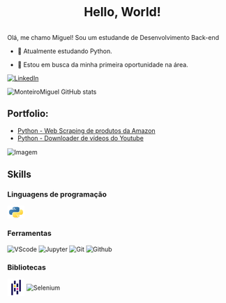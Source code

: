<!--título-->
<div id="user-content-toc">
  <ul align="center">
    <summary><h1 style="display: inline-block">Hello, World!</h1></summary>
</div>

<!-- Presentation -->
<p>
  Olá, me chamo Miguel! Sou um estudande de Desenvolvimento Back-end

  - 🌱 Atualmente estudando Python.

  - 🔭 Estou em busca da minha primeira oportunidade na área.
</p>

<!-- Links -->
[![LinkedIn](https://img.shields.io/badge/LinkedIn-0077B5?style=for-the-badge&logo=linkedin&logoColor=white)](https://www.linkedin.com/in/miguel-monteiro-3a3675231/)

<!-- GithubStats -->
![MonteiroMiguel GitHub stats](https://github-readme-stats.vercel.app/api?username=MonteiroMiguel&show_icons=true&theme=midnight-purple)

<!-- Portfolio -->
## Portfolio:
- [Python - Web Scraping de produtos da Amazon](https://github.com/MonteiroMiguel/amazon-scraper)
- [Python - Downloader de vídeos do Youtube](https://github.com/MonteiroMiguel/youtube-downloader)

<!-- GIF -->
<p align="left">
  <img align="center" src="https://i.imgur.com/VUBtXys.gif" alt="Imagem">
</p>

## Skills
<!-- Skills: Programming Languages -->
  <div style="flex-basis: 48%;">
    <h3>Linguagens de programação</h3>
    <img align="center" alt="Python" height="30" width="40" src="https://raw.githubusercontent.com/devicons/devicon/master/icons/python/python-original.svg">
  </div>
  
  <!-- Skills: Tools & Frameworks -->
  <div style="flex-basis: 48%;">
    <h3>Ferramentas</h3>
    <img align="center" alt="VScode" height="30" width="40" src="https://cdn.jsdelivr.net/gh/devicons/devicon/icons/vscode/vscode-original.svg">
    <img align="center" alt="Jupyter" height="30" width="40" src="https://cdn.jsdelivr.net/gh/devicons/devicon/icons/jupyter/jupyter-original.svg">
    <img align="center" alt="Git" height="30" width="40" src="https://cdn.jsdelivr.net/gh/devicons/devicon/icons/git/git-original.svg">
    <img align="center" alt="Github" height="30" width="40" src="https://cdn.jsdelivr.net/gh/devicons/devicon/icons/github/github-original.svg">
  </div>
  
  <!-- Skills: Libraries -->
  <div style="flex-basis: 48%;">
    <h3>Bibliotecas</h3>
    <img align="center" alt="Pandas" src="https://raw.githubusercontent.com/devicons/devicon/2ae2a900d2f041da66e950e4d48052658d850630/icons/pandas/pandas-original.svg" alt="pandas" width="40" height="40"/>
    <img align="center" alt="Selenium" src="https://cdn.jsdelivr.net/gh/devicons/devicon/icons/selenium/selenium-original.svg" alt="selenium" width="40" height="40"/>
  </div>



